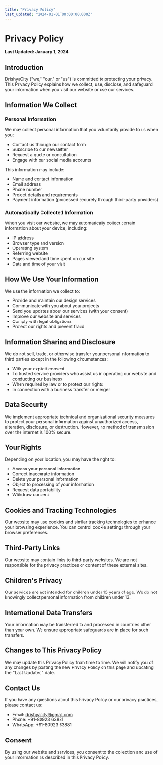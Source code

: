 ```yaml
---
title: "Privacy Policy"
last_updated: "2024-01-01T00:00:00.000Z"
---
```


# Privacy Policy

**Last Updated: January 1, 2024**

## Introduction

DrishyaCity ("we," "our," or "us") is committed to protecting your privacy. This Privacy Policy explains how we collect, use, disclose, and safeguard your information when you visit our website or use our services.

## Information We Collect

### Personal Information
We may collect personal information that you voluntarily provide to us when you:
- Contact us through our contact form
- Subscribe to our newsletter
- Request a quote or consultation
- Engage with our social media accounts

This information may include:
- Name and contact information
- Email address
- Phone number
- Project details and requirements
- Payment information (processed securely through third-party providers)

### Automatically Collected Information
When you visit our website, we may automatically collect certain information about your device, including:
- IP address
- Browser type and version
- Operating system
- Referring website
- Pages viewed and time spent on our site
- Date and time of your visit

## How We Use Your Information

We use the information we collect to:
- Provide and maintain our design services
- Communicate with you about your projects
- Send you updates about our services (with your consent)
- Improve our website and services
- Comply with legal obligations
- Protect our rights and prevent fraud

## Information Sharing and Disclosure

We do not sell, trade, or otherwise transfer your personal information to third parties except in the following circumstances:
- With your explicit consent
- To trusted service providers who assist us in operating our website and conducting our business
- When required by law or to protect our rights
- In connection with a business transfer or merger

## Data Security

We implement appropriate technical and organizational security measures to protect your personal information against unauthorized access, alteration, disclosure, or destruction. However, no method of transmission over the internet is 100% secure.

## Your Rights

Depending on your location, you may have the right to:
- Access your personal information
- Correct inaccurate information
- Delete your personal information
- Object to processing of your information
- Request data portability
- Withdraw consent

## Cookies and Tracking Technologies

Our website may use cookies and similar tracking technologies to enhance your browsing experience. You can control cookie settings through your browser preferences.

## Third-Party Links

Our website may contain links to third-party websites. We are not responsible for the privacy practices or content of these external sites.

## Children's Privacy

Our services are not intended for children under 13 years of age. We do not knowingly collect personal information from children under 13.

## International Data Transfers

Your information may be transferred to and processed in countries other than your own. We ensure appropriate safeguards are in place for such transfers.

## Changes to This Privacy Policy

We may update this Privacy Policy from time to time. We will notify you of any changes by posting the new Privacy Policy on this page and updating the "Last Updated" date.

## Contact Us

If you have any questions about this Privacy Policy or our privacy practices, please contact us:

- Email: drishyacity@gmail.com
- Phone: +91-80923 63881
- WhatsApp: +91-80923 63881

## Consent

By using our website and services, you consent to the collection and use of your information as described in this Privacy Policy.
